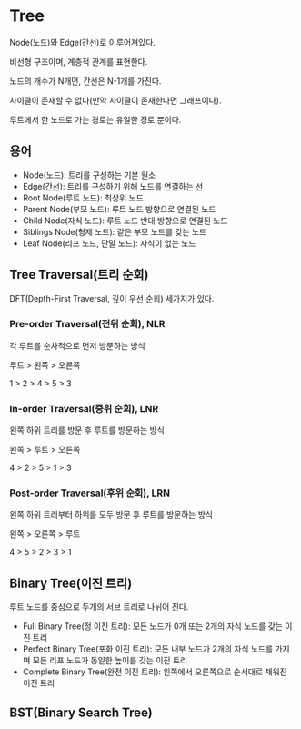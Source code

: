 # Tree

Node(노드)와 Edge(간선)로 이루어져있다.

비선형 구조이며, 계층적 관계를 표현한다.

노드의 개수가 N개면, 간선은 N-1개를 가진다.

사이클이 존재할 수 없다(만약 사이클이 존재한다면 그래프이다).

루트에서 한 노드로 가는 경로는 유일한 경로 뿐이다.

## 용어

- Node(노드): 트리를 구성하는 기본 원소
- Edge(간선): 트리를 구성하기 위해 노드를 연결하는 선
- Root Node(루트 노드): 최상위 노드
- Parent Node(부모 노드): 루트 노드 방향으로 연결된 노드
- Child Node(자식 노드): 루트 노드 반대 방향으로 연결된 노드
- Siblings Node(형제 노드): 같은 부모 노드를 갖는 노드
- Leaf Node(리프 노드, 단말 노드): 자식이 없는 노드

## Tree Traversal(트리 순회)

DFT(Depth-First Traversal, 깊이 우선 순회) 세가지가 있다.

### Pre-order Traversal(전위 순회), NLR

각 루트를 순차적으로 먼저 방문하는 방식

루트 > 왼쪽 > 오른쪽

1 > 2 > 4 > 5 > 3

### In-order Traversal(중위 순회), LNR

왼쪽 하위 트리를 방문 후 루트를 방문하는 방식

왼쪽 > 루트 > 오른쪽

4 > 2 > 5 > 1 > 3

### Post-order Traversal(후위 순회), LRN

왼쪽 하위 트리부터 하위를 모두 방문 후 루트를 방문하는 방식

왼쪽 > 오른쪽 > 루트

4 > 5 > 2 > 3 > 1

## Binary Tree(이진 트리)

루트 노드를 중심으로 두개의 서브 트리로 나뉘어 진다.

- Full Binary Tree(정 이진 트리): 모든 노드가 0개 또는 2개의 자식 노드를 갖는 이진 트리
- Perfect Binary Tree(포화 이진 트리): 모든 내부 노드가 2개의 자식 노드를 가지며 모든 리프 노드가 동일한 높이를 갖는 이진 트리
- Complete Binary Tree(완전 이진 트리): 왼쪽에서 오른쪽으로 순서대로 채워진 이진 트리

## BST(Binary Search Tree)
